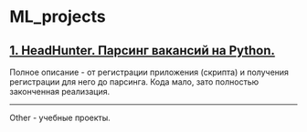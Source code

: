 # ML_projects

## <a href="https://github.com/ML-rus/ML_projects/tree/main/HeadHunter">1. HeadHunter. Парсинг вакансий на Python.</a>

Полное описание - от регистрации приложения (скрипта) и получения регистрации для него до парсинга. Кода мало, зато полностью законченная реализация.

<hr>
Other - учебные проекты.
